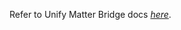 Refer to Unify Matter Bridge docs _[here](https://siliconlabs.github.io/matter/latest/unify/matter-bridge/index.html)_.
